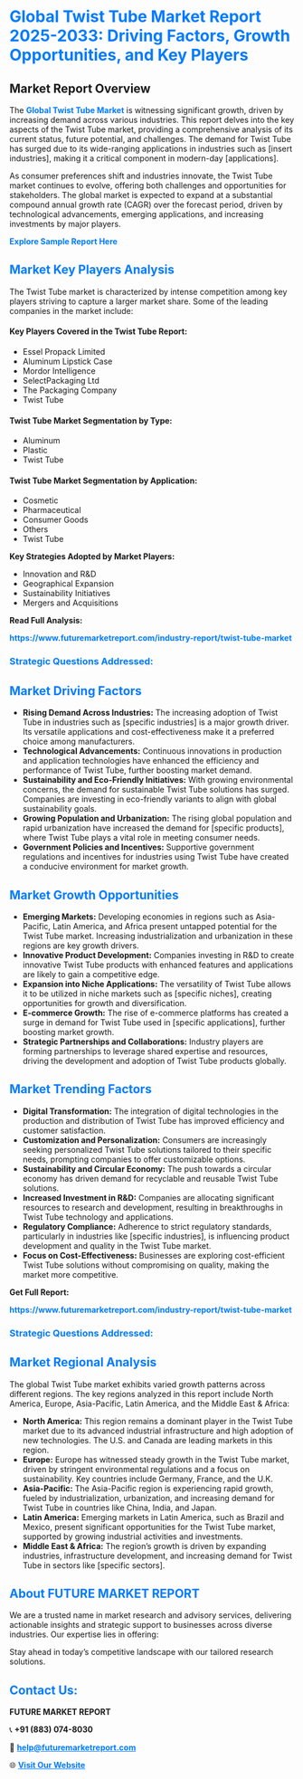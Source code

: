 <h1 style="color: #007BFF;">Global Twist Tube Market Report 2025-2033: Driving Factors, Growth Opportunities, and Key Players</h1>

<section id="overview">
<h2>Market Report Overview</h2>
<p>The <a href="https://www.futuremarketreport.com/industry-report/twist-tube-market" style="color: #007BFF; text-decoration: none;"><strong>Global Twist Tube Market</strong></a> is witnessing significant growth, driven by increasing demand across various industries. This report delves into the key aspects of the Twist Tube market, providing a comprehensive analysis of its current status, future potential, and challenges. The demand for Twist Tube has surged due to its wide-ranging applications in industries such as [insert industries], making it a critical component in modern-day [applications].</p>
<p>As consumer preferences shift and industries innovate, the Twist Tube market continues to evolve, offering both challenges and opportunities for stakeholders. The global market is expected to expand at a substantial compound annual growth rate (CAGR) over the forecast period, driven by technological advancements, emerging applications, and increasing investments by major players.</p>
</section>

<section id="overview">
<p><a href="https://www.futuremarketreport.com/request-sample/reportId=100230" style="color: #007BFF; text-decoration: none;"><strong>Explore Sample Report Here</strong></a></p>
</section>

<section id="key-players">
<h2 style="color: #007BFF;">Market Key Players Analysis</h2>
<p>The Twist Tube market is characterized by intense competition among key players striving to capture a larger market share. Some of the leading companies in the market include:</p>
<h4>Key Players Covered in the Twist Tube Report:</h4>
<ul><li>Essel Propack Limited</li><li>Aluminum Lipstick Case</li><li>Mordor Intelligence</li><li>SelectPackaging Ltd</li><li>The Packaging Company</li><li>Twist Tube</li></ul>
<h4>Twist Tube Market Segmentation by Type:</h4>
<ul><li>Aluminum</li><li>Plastic</li><li>Twist Tube</li></ul>

<h4>Twist Tube Market Segmentation by Application:</h4>
<ul><li>Cosmetic</li><li>Pharmaceutical</li><li>Consumer Goods</li><li>Others</li><li>Twist Tube</li></ul>
<p><strong>Key Strategies Adopted by Market Players:</strong></p>
<ul>
<li>Innovation and R&D</li>
<li>Geographical Expansion</li>
<li>Sustainability Initiatives</li>
<li>Mergers and Acquisitions</li>
</ul>
</section>

<section>
<p><strong>Read Full Analysis: </strong></p><a href="https://www.futuremarketreport.com/industry-report/twist-tube-market" style="color: #007BFF; text-decoration: none;"><strong>https://www.futuremarketreport.com/industry-report/twist-tube-market</strong></a>
<h3 style="color: #007BFF;">Strategic Questions Addressed:</h3>
</section>

<section id="driving-factors">
<h2 style="color: #007BFF;">Market Driving Factors</h2>
<ul>
<li><strong>Rising Demand Across Industries:</strong> The increasing adoption of Twist Tube in industries such as [specific industries] is a major growth driver. Its versatile applications and cost-effectiveness make it a preferred choice among manufacturers.</li>
<li><strong>Technological Advancements:</strong> Continuous innovations in production and application technologies have enhanced the efficiency and performance of Twist Tube, further boosting market demand.</li>
<li><strong>Sustainability and Eco-Friendly Initiatives:</strong> With growing environmental concerns, the demand for sustainable Twist Tube solutions has surged. Companies are investing in eco-friendly variants to align with global sustainability goals.</li>
<li><strong>Growing Population and Urbanization:</strong> The rising global population and rapid urbanization have increased the demand for [specific products], where Twist Tube plays a vital role in meeting consumer needs.</li>
<li><strong>Government Policies and Incentives:</strong> Supportive government regulations and incentives for industries using Twist Tube have created a conducive environment for market growth.</li>
</ul>
</section>

<section id="growth-opportunities">
<h2 style="color: #007BFF;">Market Growth Opportunities</h2>
<ul>
<li><strong>Emerging Markets:</strong> Developing economies in regions such as Asia-Pacific, Latin America, and Africa present untapped potential for the Twist Tube market. Increasing industrialization and urbanization in these regions are key growth drivers.</li>
<li><strong>Innovative Product Development:</strong> Companies investing in R&D to create innovative Twist Tube products with enhanced features and applications are likely to gain a competitive edge.</li>
<li><strong>Expansion into Niche Applications:</strong> The versatility of Twist Tube allows it to be utilized in niche markets such as [specific niches], creating opportunities for growth and diversification.</li>
<li><strong>E-commerce Growth:</strong> The rise of e-commerce platforms has created a surge in demand for Twist Tube used in [specific applications], further boosting market growth.</li>
<li><strong>Strategic Partnerships and Collaborations:</strong> Industry players are forming partnerships to leverage shared expertise and resources, driving the development and adoption of Twist Tube products globally.</li>
</ul>
</section>

<section id="trending-factors">
<h2 style="color: #007BFF;">Market Trending Factors</h2>
<ul>
<li><strong>Digital Transformation:</strong> The integration of digital technologies in the production and distribution of Twist Tube has improved efficiency and customer satisfaction.</li>
<li><strong>Customization and Personalization:</strong> Consumers are increasingly seeking personalized Twist Tube solutions tailored to their specific needs, prompting companies to offer customizable options.</li>
<li><strong>Sustainability and Circular Economy:</strong> The push towards a circular economy has driven demand for recyclable and reusable Twist Tube solutions.</li>
<li><strong>Increased Investment in R&D:</strong> Companies are allocating significant resources to research and development, resulting in breakthroughs in Twist Tube technology and applications.</li>
<li><strong>Regulatory Compliance:</strong> Adherence to strict regulatory standards, particularly in industries like [specific industries], is influencing product development and quality in the Twist Tube market.</li>
<li><strong>Focus on Cost-Effectiveness:</strong> Businesses are exploring cost-efficient Twist Tube solutions without compromising on quality, making the market more competitive.</li>
</ul>
</section>

<section>
<p><strong>Get Full Report: </strong></p><a href="https://www.futuremarketreport.com/industry-report/twist-tube-market" style="color: #007BFF; text-decoration: none;"><strong>https://www.futuremarketreport.com/industry-report/twist-tube-market</strong></a>
<h3 style="color: #007BFF;">Strategic Questions Addressed:</h3>
</section>


<section id="regional-analysis">
<h2 style="color: #007BFF;">Market Regional Analysis</h2>
<p>The global Twist Tube market exhibits varied growth patterns across different regions. The key regions analyzed in this report include North America, Europe, Asia-Pacific, Latin America, and the Middle East & Africa:</p>
<ul>
<li><strong>North America:</strong> This region remains a dominant player in the Twist Tube market due to its advanced industrial infrastructure and high adoption of new technologies. The U.S. and Canada are leading markets in this region.</li>
<li><strong>Europe:</strong> Europe has witnessed steady growth in the Twist Tube market, driven by stringent environmental regulations and a focus on sustainability. Key countries include Germany, France, and the U.K.</li>
<li><strong>Asia-Pacific:</strong> The Asia-Pacific region is experiencing rapid growth, fueled by industrialization, urbanization, and increasing demand for Twist Tube in countries like China, India, and Japan.</li>
<li><strong>Latin America:</strong> Emerging markets in Latin America, such as Brazil and Mexico, present significant opportunities for the Twist Tube market, supported by growing industrial activities and investments.</li>
<li><strong>Middle East & Africa:</strong> The region’s growth is driven by expanding industries, infrastructure development, and increasing demand for Twist Tube in sectors like [specific sectors].</li>
</ul>
</section>

<footer>
<h2 style="color: #007BFF;">About FUTURE MARKET REPORT</h2>
<p>We are a trusted name in market research and advisory services, delivering actionable insights and strategic support to businesses across diverse industries. Our expertise lies in offering:</p>

<p>Stay ahead in today’s competitive landscape with our tailored research solutions.</p>

<h2 style="color: #007BFF;">Contact Us:</h2>
<p><strong>FUTURE MARKET REPORT</strong></p>
<p>📞 <strong>+91 (883) 074-8030</strong></p>
<p>📧 <strong><a href="mailto:help@futuremarketreport.com" style="color: #007BFF;">help@futuremarketreport.com</a></strong></p>
<p>🌐 <strong><a href="https://www.futuremarketreport.com/" style="color: #007BFF;">Visit Our Website</a></strong></p>
</footer>